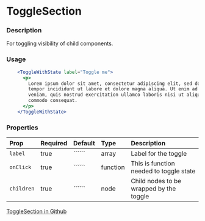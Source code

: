 ToggleSection
=========

### Description

For toggling visibility of child components.

### Usage

```jsx
    <ToggleWithState label="Toggle me">
      <p>
        Lorem ipsum dolor sit amet, consectetur adipiscing elit, sed do eiusmod
        tempor incididunt ut labore et dolore magna aliqua. Ut enim ad minim
        veniam, quis nostrud exercitation ullamco laboris nisi ut aliquip ex ea
        commodo consequat.
      </p>
    </ToggleWithState>
```

### Properties
Prop | Required | Default | Type | Description
:--- | :------- | :------ | :--- | :----------
 `label` | true | `````` | array | Label for the toggle
 `onClick` | true | `````` | function | This is function needed to toggle state
 `children` | true | `````` | node | Child nodes to be wrapped by the toggle

[ToggleSection in Github](https://github.com/uktrade/data-hub-frontend/tree/master/src/client/components/ToggleSection)

